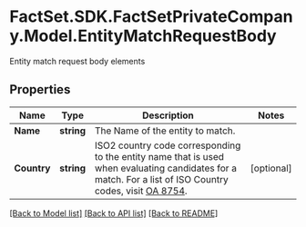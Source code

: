 # FactSet.SDK.FactSetPrivateCompany.Model.EntityMatchRequestBody
Entity match request body elements

## Properties

Name | Type | Description | Notes
------------ | ------------- | ------------- | -------------
**Name** | **string** | The Name of the entity to match. | 
**Country** | **string** | ISO2 country code corresponding to the entity name that is used when evaluating candidates for a match. For a list of ISO Country codes, visit [OA 8754](https://my.apps.factset.com/oa/pages/8754).  | [optional] 

[[Back to Model list]](../README.md#documentation-for-models) [[Back to API list]](../README.md#documentation-for-api-endpoints) [[Back to README]](../README.md)


